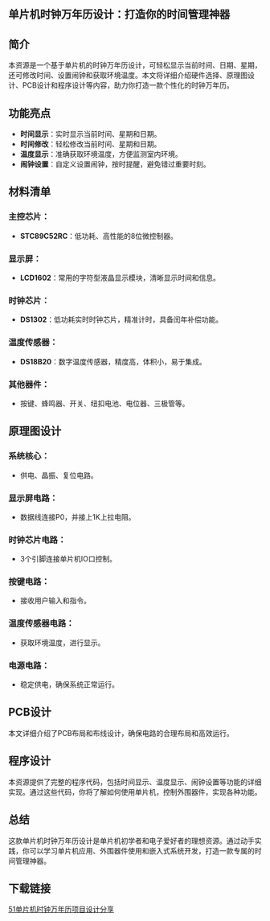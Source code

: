 ## 单片机时钟万年历设计：打造你的时间管理神器

## 简介

本资源是一个基于单片机的时钟万年历设计，可轻松显示当前时间、日期、星期，还可修改时间、设置闹钟和获取环境温度。本文将详细介绍硬件选择、原理图设计、PCB设计和程序设计等内容，助力你打造一款个性化的时钟万年历。

## 功能亮点

* **时间显示**：实时显示当前时间、星期和日期。
* **时间修改**：轻松修改当前时间、星期和日期。
* **温度显示**：准确获取环境温度，方便监测室内环境。
* **闹钟设置**：自定义设置闹钟，按时提醒，避免错过重要时刻。

## 材料清单

### 主控芯片：
- **STC89C52RC**：低功耗、高性能的8位微控制器。

### 显示屏：
- **LCD1602**：常用的字符型液晶显示模块，清晰显示时间和信息。

### 时钟芯片：
- **DS1302**：低功耗实时时钟芯片，精准计时，具备闰年补偿功能。

### 温度传感器：
- **DS18B20**：数字温度传感器，精度高，体积小，易于集成。

### 其他器件：
- 按键、蜂鸣器、开关、纽扣电池、电位器、三极管等。

## 原理图设计

### 系统核心：
- 供电、晶振、复位电路。

### 显示屏电路：
- 数据线连接P0，并接上1K上拉电阻。

### 时钟芯片电路：
- 3个引脚连接单片机IO口控制。

### 按键电路：
- 接收用户输入和指令。

### 温度传感器电路：
- 获取环境温度，进行显示。

### 电源电路：
- 稳定供电，确保系统正常运行。

## PCB设计

本文详细介绍了PCB布局和布线设计，确保电路的合理布局和高效运行。

## 程序设计

本资源提供了完整的程序代码，包括时间显示、温度显示、闹钟设置等功能的详细实现。通过这些代码，你将了解如何使用单片机，控制外围器件，实现各种功能。

## 总结

这款单片机时钟万年历设计是单片机初学者和电子爱好者的理想资源。通过动手实践，你可以学习单片机应用、外围器件使用和嵌入式系统开发，打造一款专属的时间管理神器。

## 下载链接

[51单片机时钟万年历项目设计分享](https://pan.quark.cn/s/76af5f563948)